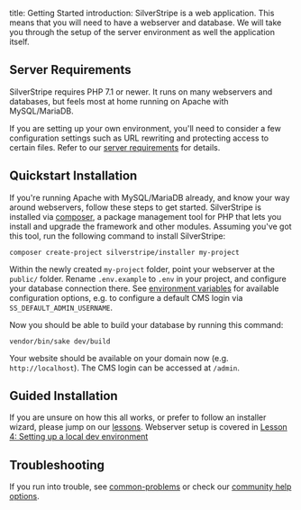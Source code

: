 title: Getting Started
introduction: SilverStripe is a web application. This means that you will need to have a webserver and database. We will take you through the setup of the server environment as well the application itself.

## Server Requirements

SilverStripe requires PHP 7.1 or newer.
It runs on many webservers and databases,
but feels most at home running on Apache with MySQL/MariaDB.

If you are setting up your own environment,
you'll need to consider a few configuration settings
such as URL rewriting and protecting access to certain files.
Refer to our [server requirements](server_requirements) for details.

## Quickstart Installation

If you're running Apache with MySQL/MariaDB already,
and know your way around webservers, follow these steps to get started.
SilverStripe is installed via [composer](composer), a package management tool for PHP that
lets you install and upgrade the framework and other modules. 
Assuming you've got this tool, run the following command to install SilverStripe:

```
composer create-project silverstripe/installer my-project
```

Within the newly created `my-project` folder, point your webserver at the `public/` folder.
Rename `.env.example` to `.env` in your project, and configure your database connection there.
See [environment variables](environment_management) for available configuration options,
e.g. to configure a default CMS login via `SS_DEFAULT_ADMIN_USERNAME`.

Now you should be able to build your database by running this command:

```
vendor/bin/sake dev/build
```

Your website should be available on your domain now (e.g. `http://localhost`).
The CMS login can be accessed at `/admin`.

## Guided Installation

If you are unsure on how this all works, or prefer to follow
an installer wizard, please jump on our [lessons](https://www.silverstripe.org/learn/lessons/v4/).
Webserver setup is covered in
[Lesson 4: Setting up a local dev environment](https://www.silverstripe.org/learn/lessons/v4/up-and-running-setting-up-a-local-silverstripe-dev-environment-1) 


## Troubleshooting

If you run into trouble, see [common-problems](common_problems) or
check our [community help options](https://www.silverstripe.org/community/).

